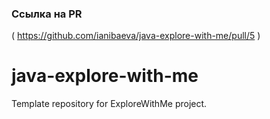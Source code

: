 
### Ссылка на PR 
( https://github.com/ianibaeva/java-explore-with-me/pull/5 )

# java-explore-with-me
Template repository for ExploreWithMe project.
